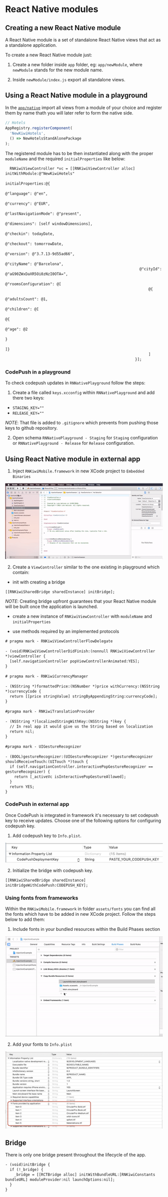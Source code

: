 # React Native modules

## Creating a new React Native module

A React Native module is a set of standalone React Native views that act as a standalone application.

To create a new React Native module just:

1. Create a new folder inside `app` folder, eg: `app/newModule`, where `newModule` stands for the new module name.

2. Inside `newModule/index.js` export all standalone views.

## Using a React Native module in a playground

In the [`app/native`](https://github.com/kiwicom/mobile/blob/master/app/native.js) import all views from a module of your choice and register them by name thath you will later refer to form the native side.

```js
// Hotels
AppRegistry.registerComponent(
  'NewKiwiHotels',
  () => NewHotelsStandAlonePackage
);
```

The registered module has to be then instantiated along with the proper `moduleName` and the required `initialProperties` like below:

```objc
  RNKiwiViewController *vc = [[RNKiwiViewController alloc] initWithModule:@"NewKiwiHotels"
                                                          initialProperties:@{
                                                            @"language": @"en",
                                                            @"currency": @"EUR",
                                                            @"lastNavigationMode": @"present",
                                                            @"dimensions": [self windowDimensions],
                                                            @"checkin": todayDate,
                                                            @"checkout": tomorrowDate,
                                                            @"version": @"3.7.13-9d55ad66",
                                                            @"cityName": @"Barcelona",
                                                            @"cityId": @"aG90ZWxDaXR5Oi0zNzI0OTA=",
                                                            @"roomsConfiguration": @[
                                                                @{
                                                                  @"adultsCount": @1,
                                                                  @"children": @[
                                                                      @{
                                                                        @"age": @2
                                                                        }
                                                                      ]}
                                                                ]
                                                          }];
```

### CodePush in a playground

To check codepush updates in `RNNativePlayground` follow the steps:

1. Create a file called `keys.xcconfig` within `RNNativePlayground` and add there two keys:
 * `STAGING_KEY=""`
 * `RELEASE_KEY=""`

_NOTE_: That file is added to `.gitignore` which prevents from pushing those keys to github repository.

2. Open schema `RNNativePlayground - Staging` for `Staging` configuration or `RNNativePlayground - Release` for `Release` configuration.

## Using React Native module in external app

1. Inject `RNKiwiMobile.framework` in new XCode project to `Embedded Binaries`

![](../../docs/assets/inject_framework.gif)

2. Create a `ViewController` similar to the one existing in playground which contain:

- init with creating a bridge

```objc
[[RNKiwiSharedBridge sharedInstance] initBridge];
```

_NOTE_: Creating bridge upfront guarantees that your React Native module will be built once the application is launched.

- create a new instance of `RNKiwiViewController` with `moduleName` and `initialProperties`

- use methods required by an implemented protocols

```objc
# pragma mark - RNKiwiViewControllerFlowDelegate

- (void)RNKiwiViewControllerDidFinish:(nonnull RNKiwiViewController *)viewController {
  [self.navigationController popViewControllerAnimated:YES];
}

# pragma mark - RNKiwiCurrencyManager

- (NSString *)formattedPrice:(NSNumber *)price withCurrency:(NSString *)currencyCode {
  return [[price stringValue] stringByAppendingString:currencyCode];
}

#pragma mark - RNKiwiTranslationProvider

- (NSString *)localizedStringWithKey:(NSString *)key {
  // In real app it would give us the String based on localization
  return nil;
}

#pragma mark - UIGestureRecognizer

- (BOOL)gestureRecognizer:(UIGestureRecognizer *)gestureRecognizer shouldReceiveTouch:(UITouch *)touch {
  if (self.navigationController.interactivePopGestureRecognizer == gestureRecognizer) {
    return [_activeVc isInteractivePopGestureAllowed];
  }
  return YES;
}
```

### CodePush in external app

Once CodePush is integrated in framework it's necessary to set codepush key to receive updates. Choose one of the following options for configuring codepush key.

1. Add codepush key to `Info.plist`.

![](../../docs/assets/add_code_push_key.png)

2. Initialize the bridge with codepush key.

```objc
[[RNKiwiSharedBridge sharedInstance] initBridgeWithCodePush:CODEPUSH_KEY];
```

### Using fonts from frameworks

Within the `RNKiwiMobile.framework` in folder `assets/fonts` you can find all the fonts which have to be added in new XCode project. Follow the steps below to add them:

1. Include fonts in your bundled resources within the Build Phases section

![](../../docs/assets/include_icons_build_phases.gif)

2. Add your fonts to `Info.plist`

![](../../docs/assets/add_fonts_info_plist.png)

## Bridge

There is only one bridge present throughout the lifecycle of the app.

```objc
- (void)initBridge {
  if (!_bridge) {
    _bridge = [[RCTBridge alloc] initWithBundleURL:[RNKiwiConstants bundleURL] moduleProvider:nil launchOptions:nil];
  }
}
```
